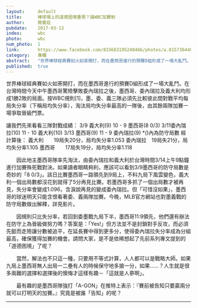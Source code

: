 ```yaml
---
layout:     default
title:      棒球場上的道德困境重現？論WBC加賽制
author:     簡書廷
pubdate:    2017-03-13
index:      wbc
photo:      wbc
num_photo:  1
link:       https://www.facebook.com/815683195240466/photos/a.815736448568474.1073741828.815683195240466/918344428307675/?type=3&theater
category:   專欄
abstract:   "世界棒球經典賽如火如荼開打，而在墨西哥進行的預賽D組形成了一場大亂鬥。在台灣時間今天中午墨西哥驚險擊敗委內瑞拉之後，墨西哥、委內瑞拉及義大利均形成1勝2敗的局面。按WBC規則[1]，墨、委、義三隊必須先比較彼此間對戰平均每局失分率（下稱局均失分率），淘汰局均失分率最高的一隊後，由其餘兩隊加賽一場爭取晉級門票。"
published:  true
---
```


   世界棒球經典賽如火如荼開打，而在墨西哥進行的預賽D組形成了一場大亂鬥。在台灣時間今天中午墨西哥驚險擊敗委內瑞拉之後，墨西哥、委內瑞拉及義大利均形成1勝2敗的局面。按WBC規則[1]，墨、委、義三隊必須先比較彼此間對戰平均每局失分率（下稱局均失分率），淘汰局均失分率最高的一隊後，由其餘兩隊加賽一場爭取晉級門票。

讓我們先來看看三隊對戰成績：
3/9 義大利(9) 10 - 9 墨西哥(8 0/3) 
3/11委內瑞拉(10) 11 - 10 義大利(10)
3/13 墨西哥(9) 11 - 9 委內瑞拉(9)
*()內為防守局數
經計算後：
義大利　　19局失20分，局均失分率1.053
委內瑞拉　19局失21分，局均失分率1.105
墨西哥　　17局失19分，局均失分率1.118

　　因此地主墨西哥隊率先淘汰，由委內瑞拉和義大利於台灣時間3/14上午9點鐘進行加賽殊死戰對決。如果讀者眼睛夠利，應該可以看到3/9墨西哥的防守局數是奇妙的「8 0/3」。該日比賽墨西哥一路領先到9局上，不料九局下風雲變色，義大利一個出局數都沒花到就得了5分再見比賽。若墨西哥多抓了一個出局數才被再見，失分率會變成1.096，含淚說再見的變成委內瑞拉。但「可惜沒如果」，墨西哥的球迷明天只能含恨看著委、義兩隊加賽。今晚，MLB官方網站也對墨義戰的防守局數做出解釋，詳見影片。

　　因規則只比失分率，若回到委墨戰九局下半，墨西哥11:9領先，他們還有辦法在防守上為晉級做努力嗎？答案是：「Yes!」但方法並不是封鎖對手反攻，而必須先鋌而走險讓分數被追平，在延長賽中得到更多分，使得委內瑞拉失分率成為分組最高，確保獲得加賽的機會。請問大家，是不是依稀想起了先前系列專文提到的「道德困境」了呢？

　　當然，解法也不只這一種，只要用不等式計算，人人都可以是戰略大師。如果九局上墨西哥無人出局一二壘有人的時候保守地多搶一分，如果......？人生就是很多兩難的選擇和選擇後的懊悔才這樣有趣－「這就是人蔘啊」。

　　最有趣的是墨西哥隊強打「A-GON」在推特上表示：『賽前被告知只要贏兩分就可以打明天的加賽。』究竟是被誰「告知」的呢？

---
